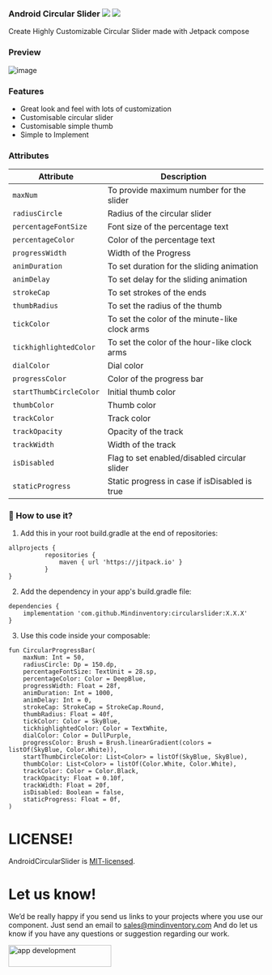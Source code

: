 ### Android Circular Slider  [![](https://jitpack.io/v/Mindinventory/AndroidCircularSlider.svg)](https://jitpack.io/#Mindinventory/AndroidCircularSlider) ![](https://img.shields.io/github/languages/top/Mindinventory/AndroidCircularSlider)


Create Highly Customizable Circular Slider made with Jetpack compose

### Preview
![image](https://github.com/Mindinventory/AndroidCircularSlider/blob/master/art/circularSliderDemo.gif)

### Features
- Great look and feel with lots of customization
- Customisable circular slider
- Customisable simple thumb
- Simple to Implement

### Attributes
| Attribute | Description |
| ------ | ------ |
| ```maxNum``` | To provide maximum number for the slider |
| ```radiusCircle``` | Radius of the circular slider |
| ```percentageFontSize``` | Font size of the percentage text |
| ```percentageColor``` | Color of the percentage text |
| ```progressWidth``` | Width of the Progress |
| ```animDuration``` | To set duration for the sliding animation |
| ```animDelay``` | To set delay for the sliding animation |
| ```strokeCap``` | To set strokes of the ends |
| ```thumbRadius``` | To set the radius of the thumb |
| ```tickColor``` | To set the color of the minute-like clock arms | 
| ```tickhighlightedColor``` | To set the color of the hour-like clock arms | 
| ```dialColor``` | Dial color |
| ```progressColor``` | Color of the progress bar |
| ```startThumbCircleColor``` | Initial thumb color |
| ```thumbColor``` | Thumb color |
| ```trackColor``` | Track color |
| ```trackOpacity``` | Opacity of the track |
| ```trackWidth``` | Width of the track |
| ```isDisabled``` | Flag to set enabled/disabled circular slider |
| ```staticProgress``` | Static progress in case if isDisabled is true |


### :thinking: How to use it?
1. Add this in your root build.gradle at the end of repositories:
```
allprojects {
          repositories {
              maven { url 'https://jitpack.io' }
          }
}
```
2. Add the dependency in your app's build.gradle file:
```
dependencies {
    implementation 'com.github.Mindinventory:circularslider:X.X.X'
}
```
3. Use this code inside your composable:
```
fun CircularProgressBar(
    maxNum: Int = 50,
    radiusCircle: Dp = 150.dp,
    percentageFontSize: TextUnit = 28.sp,
    percentageColor: Color = DeepBlue,
    progressWidth: Float = 28f,
    animDuration: Int = 1000,
    animDelay: Int = 0,
    strokeCap: StrokeCap = StrokeCap.Round,
    thumbRadius: Float = 40f,
    tickColor: Color = SkyBlue,
    tickhighlightedColor: Color = TextWhite,
    dialColor: Color = DullPurple,
    progressColor: Brush = Brush.linearGradient(colors = listOf(SkyBlue, Color.White)),
    startThumbCircleColor: List<Color> = listOf(SkyBlue, SkyBlue),
    thumbColor: List<Color> = listOf(Color.White, Color.White),
    trackColor: Color = Color.Black,
    trackOpacity: Float = 0.10f,
    trackWidth: Float = 20f,
    isDisabled: Boolean = false,
    staticProgress: Float = 0f,
)
```

# LICENSE!

AndroidCircularSlider is [MIT-licensed](/LICENSE).

# Let us know!
We’d be really happy if you send us links to your projects where you use our component. Just send an email to sales@mindinventory.com And do let us know if you have any questions or suggestion regarding our work.

<a href="https://www.mindinventory.com/contact-us.php?utm_source=gthb&utm_medium=repo&utm_campaign=circularSlider">
<img src="https://github.com/Sammindinventory/MindInventory/blob/main/hirebutton.png" width="203" height="43"  alt="app development">
</a>





